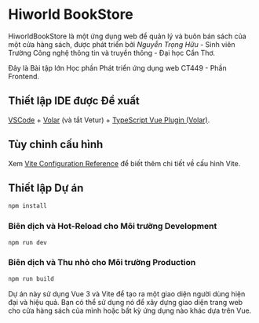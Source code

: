 # Hiworld BookStore

HiworldBookStore là một ứng dụng web để quản lý và buôn bán sách của một cửa hàng sách, được phát triển bởi _Nguyễn Trọng Hữu_ - Sinh viên Trường Công nghệ thông tin và truyền thông - Đại học Cần Thơ.

Đây là Bài tập lớn Học phần Phát triển ứng dụng web CT449 - Phần Frontend.

## Thiết lập IDE được Đề xuất

[VSCode](https://code.visualstudio.com/) + [Volar](https://marketplace.visualstudio.com/items?itemName=Vue.volar) (và tắt Vetur) + [TypeScript Vue Plugin (Volar)](https://marketplace.visualstudio.com/items?itemName=Vue.vscode-typescript-vue-plugin).

## Tùy chỉnh cấu hình

Xem [Vite Configuration Reference](https://vitejs.dev/config/) để biết thêm chi tiết về cấu hình Vite.

## Thiết lập Dự án

```bash
npm install
```

### Biên dịch và Hot-Reload cho Môi trường Development

```bash
npm run dev
```

### Biên dịch và Thu nhỏ cho Môi trường Production

```bash
npm run build
```

Dự án này sử dụng Vue 3 và Vite để tạo ra một giao diện người dùng hiện đại và hiệu quả. Bạn có thể sử dụng nó để xây dựng giao diện trang web cho cửa hàng sách của mình hoặc bất kỳ ứng dụng nào khác dựa trên Vue.

